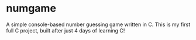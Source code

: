 # numgame
A simple console-based number guessing game written in C. This is my first full C project, built after just 4 days of learning C!
